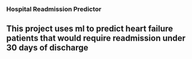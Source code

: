 ### Hospital Readmission Predictor
## This project uses ml to predict heart failure patients that would require readmission under 30 days of discharge
